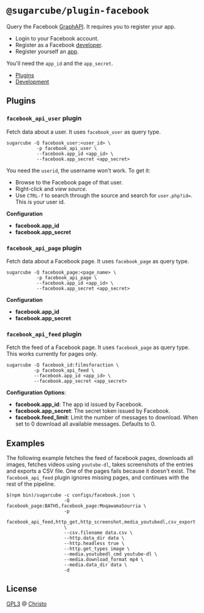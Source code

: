 # `@sugarcube/plugin-facebook`

Query the Facebook
[GraphAPI](https://developers.facebook.com/docs/graph-api). It requires you to
register your app.

- Login to your Facebook account.
- Register as a Facebook [developer](https://developer.facebook.com).
- Register yourself an [app](https://developers.facebook.com/apps/).

You'll need the `app_id` and the `app_secret`.

- [Plugins](#plugins)
- [Development](#development)

## Plugins

### `facebook_api_user` plugin

Fetch data about a user. It uses `facebook_user` as query type.

    sugarcube -Q facebook_user:<user_id> \
               -p facebook_api_user \
               --facebook.app_id <app_id> \
               --facebook.app_secret <app_secret>

You need the `userid`, the username won't work. To get it:

- Browse to the Facebook page of that user.
- Right-click and *view source*.
- Use `CTRL-f` to search through the source and search for
  `user.php?id=`. This is your user id.

**Configuration**

- **facebook.app_id**
- **facebook.app_secret**

### `facebook_api_page` plugin

Fetch data about a Facebook page. It uses `facebook_page` as query type.

    sugarcube -Q facebook_page:<page_name> \
               -p facebook_api_page \
               --facebook.app_id <app_id> \
               --facebook.app_secret <app_secret>

**Configuration**

- **facebook.app_id**
- **facebook.app_secret**

### `facebook_api_feed` plugin

Fetch the feed of a Facebook page. It uses `facebook_page` as query type. This
works currently for pages only.

    sugarcube -Q facebook_id:filmsforaction \
              -p facebook_api_feed \
              --facebook.app_id <app_id> \
              --facebook.app_secret <app_secret>

**Configuration Options**:

- **facebook.app_id**: The app id issued by Facebook.
- **facebook.app_secret**: The secret token issued by Facebook.
- **facebook.feed_limit**: Limit the number of messages to download. When set
  to 0 download all available messages. Defaults to 0.

## Examples

The following example fetches the feed of facebook pages, downloads all
images, fetches videos using `youtube-dl`, takes screenshots of the
entries and exports a CSV file. One of the pages fails because it doesn't
exist. The `facebook_api_feed` plugin ignores missing pages, and continues
with the rest of the pipeline.

```
$(npm bin)/sugarcube -c configs/facebook.json \
                     -Q facebook_page:BATH5,facebook_page:MoqawamaSourria \
                     -p
                     facebook_api_feed,http_get,http_screenshot,media_youtubedl,csv_export
                     \
                     --csv.filename data.csv \
                     --http.data_dir data \
                     --http.headless true \
                     --http.get_types image \
                     --media.youtubedl_cmd youtube-dl \
                     --media.download_format mp4 \
                     --media.data_dir data \
                     -d
```

## License

[GPL3](./LICENSE) @ [Christo](christo@cryptodrunks.net)
